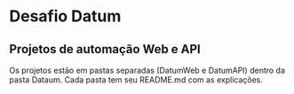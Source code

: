 # Desafio Datum
## Projetos de automação Web e API
Os projetos estão em pastas separadas (DatumWeb e DatumAPI) dentro da pasta Dataum.
Cada pasta tem seu README.md com as explicações.
